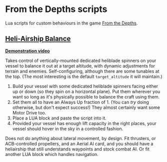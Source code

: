 # From the Depths scripts
Lua scripts for custom behaviours in the game [From the Depths](http://fromthedepthsgame.com/).

## [Heli-Airship Balance](https://github.com/LionsPhil/fromthedepthsscripts/blob/master/heliairshipbalance.lua)
**[Demonstration video](https://www.youtube.com/watch?v=goeyjXUf5Gs)**

Takes control of vertically-mounted dedicated heliblade spinners on your vessel to balance it out at a target altitude, with dynamic adjustments for terrain and enemies. Self-configuring, although there are some tunables at the top. (The most interesting is the default `target_altitude` it will maintain.)

1. Build your vessel with some dedicated heliblade spinners facing either up or down (so they spin on a horizontal plane). Put them wherever you want so long as it's physically possible to balance the craft using them.
2. Set them all to have an Always Up fraction of 1. (You can *try* doing otherwise, but don't expect success!) They almost certainly want some Motor Drive too.
3. Place a LUA block and paste the script into it.
4. Provided your vessel has enough lift capacity in the right places, your vessel should hover in the sky in a controlled fashion.

Does not do anything about lateral movement, by design. Fit thrusters, or ACB-controlled propellers, and an Aerial AI card, and you should have a heliairship that still understands waypoints and stock combat AI. Or fit another LUA block which handles navigation.
